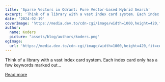 ```yaml
---
title: 'Sparse Vectors in Qdrant: Pure Vector-based Hybrid Search'
excerpt: 'Think of a library with a vast index card system. Each index card only has a few keywords marked out...'
date: '2024-02-19'
coverImage: 'https://media.dev.to/cdn-cgi/image/width=1000,height=420,fit=cover,gravity=auto,format=auto/https%3A%2F%2Fdev-to-uploads.s3.amazonaws.com%2Fuploads%2Farticles%2Fmacqgn7hn8jzgztia99f.png'
author:
  name: Koders
  picture: "assets/blog/authors/koders.png"
ogImage:
  url: 'https://media.dev.to/cdn-cgi/image/width=1000,height=420,fit=cover,gravity=auto,format=auto/https%3A%2F%2Fdev-to-uploads.s3.amazonaws.com%2Fuploads%2Farticles%2Fmacqgn7hn8jzgztia99f.png'
---
```


Think of a library with a vast index card system. Each index card only has a few keywords marked out...

[Read more](https://dev.to/qdrant/sparse-vectors-in-qdrant-pure-vector-based-hybrid-search-3j64)
